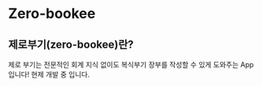 # Zero-bookee

## 제로부기(zero-bookee)란?
제로 부기는 전문적인 회계 지식 없이도 복식부기 장부를 작성할 수 있게 도와주는 App 입니다! 현제 개발 중 입니다.